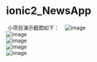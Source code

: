 # ionic2_NewsApp
  小项目演示截图如下：
  
  ![image](https://github.com/chenwenpeng/ionic2_NewsApp/tree/master/images/1.jpg)</br>
  ![image](https://github.com/chenwenpeng/ionic2_NewsApp/tree/master/images/2.jpg)</br>
  ![image](https://github.com/chenwenpeng/ionic2_NewsApp/tree/master/images/3.jpg)</br>
  ![image](https://github.com/chenwenpeng/ionic2_NewsApp/tree/master/images/4.jpg)</br>
  ![image](https://github.com/chenwenpeng/ionic2_NewsApp/tree/master/images/5.jpg)
 
